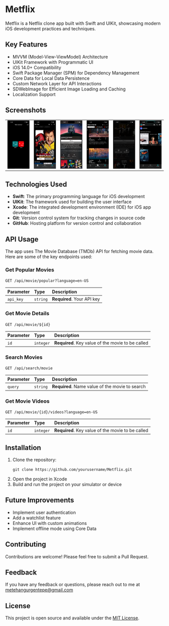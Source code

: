 # Metflix

Metflix is a Netflix clone app built with Swift and UIKit, showcasing modern iOS development practices and techniques.

## Key Features

- MVVM (Model-View-ViewModel) Architecture
- UIKit Framework with Programmatic UI
- iOS 14.0+ Compatibility
- Swift Package Manager (SPM) for Dependency Management
- Core Data for Local Data Persistence
- Custom Network Layer for API Interactions
- SDWebImage for Efficient Image Loading and Caching
- Localization Support

## Screenshots

<table>
  <tr>
    <td><img src="https://raw.githubusercontent.com/metehangurgentepe/Metflix/refs/heads/main/Screenshot/Simulator%20Screenshot%20-%20iPhone%2016%20Pro%20-%202024-10-11%20at%2012.46.53.png" width="200"/></td>
    <td><img src="https://raw.githubusercontent.com/metehangurgentepe/Metflix/refs/heads/main/Screenshot/Simulator%20Screenshot%20-%20iPhone%2016%20Pro%20-%202024-10-11%20at%2012.46.57.png" width="200"/></td>
    <td><img src="https://raw.githubusercontent.com/metehangurgentepe/Metflix/refs/heads/main/Screenshot/Simulator%20Screenshot%20-%20iPhone%2016%20Pro%20-%202024-10-11%20at%2012.47.02.png" width="200"/></td>
    <td><img src="https://raw.githubusercontent.com/metehangurgentepe/Metflix/refs/heads/main/Screenshot/Simulator%20Screenshot%20-%20iPhone%2016%20Pro%20-%202024-10-11%20at%2012.47.18.png" width="200"/></td>
    <td><img src="https://raw.githubusercontent.com/metehangurgentepe/Metflix/refs/heads/main/Screenshot/Simulator%20Screenshot%20-%20iPhone%2016%20Pro%20-%202024-10-11%20at%2012.47.47.png" width="200"/></td>
    <td><img src="https://raw.githubusercontent.com/metehangurgentepe/Metflix/refs/heads/main/Screenshot/Simulator%20Screenshot%20-%20iPhone%2016%20Pro%20-%202024-10-11%20at%2012.49.14.png" width="200"/></td>
  </tr>
</table>

## Technologies Used

- **Swift**: The primary programming language for iOS development
- **UIKit**: The framework used for building the user interface
- **Xcode**: The integrated development environment (IDE) for iOS app development
- **Git**: Version control system for tracking changes in source code
- **GitHub**: Hosting platform for version control and collaboration

## API Usage

The app uses The Movie Database (TMDb) API for fetching movie data. Here are some of the key endpoints used:

### Get Popular Movies

```http
GET /api/movie/popular?language=en-US
```

| Parameter | Type     | Description                |
| :-------- | :------- | :------------------------- |
| `api_key` | `string` | **Required**. Your API key |

### Get Movie Details

```http
GET /api/movie/${id}
```

| Parameter | Type      | Description                                        |
| :-------- | :-------- | :------------------------------------------------- |
| `id`      | `integer` | **Required**. Key value of the movie to be called  |

### Search Movies

```http
GET /api/search/movie
```

| Parameter | Type     | Description                                    |
| :-------- | :------- | :--------------------------------------------- |
| `query`   | `string` | **Required**. Name value of the movie to search|

### Get Movie Videos

```http
GET /api/movie/{id}/videos?language=en-US
```

| Parameter | Type      | Description                                       |
| :-------- | :-------- | :------------------------------------------------ |
| `id`      | `integer` | **Required**. Key value of the movie to be called |

## Installation

1. Clone the repository:
   ```
   git clone https://github.com/yourusername/Metflix.git
   ```
2. Open the project in Xcode
3. Build and run the project on your simulator or device

## Future Improvements

- Implement user authentication
- Add a watchlist feature
- Enhance UI with custom animations
- Implement offline mode using Core Data

## Contributing

Contributions are welcome! Please feel free to submit a Pull Request.

## Feedback

If you have any feedback or questions, please reach out to me at metehangurgentepe@gmail.com

## License

This project is open source and available under the [MIT License](LICENSE).
